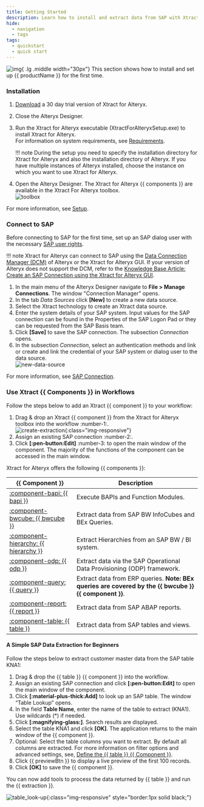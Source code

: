 ```yaml
---
title: Getting Started
description: Learn how to install and extract data from SAP with Xtract for Alteryx.
hide:
  - navigation
  - tags
tags:
  - quickstart
  - quick start  
---
```


![img](site:assets/images/logos/theo-thumbs.png){ .lg .middle width="30px"} This section shows how to install and set up {{ productName }} for the first time. 

### Installation

1. [Download](https://theobald-software.com/en/download-trial/) a 30 day trial version of Xtract for Alteryx.
2. Close the Alteryx Designer.
3. Run the Xtract for Alteryx executable (XtractForAlteryxSetup.exe) to install Xtract for Alteryx.<br>
For information on system requirements, see [Requirements](documentation/setup/requirements.md).

	!!! note
		During the setup you need to specify the installation directory for Xtract for Alteryx and also the installation directory of Alteryx. 
		If you have multiple instances of Alteryx installed, choose the instance on which you want to use Xtract for Alteryx.

4. Open the Alteryx Designer. The Xtract for Alteryx {{ components }} are available in the Xtract For Alteryx toolbox.<br>
![toolbox](assets/images/getting-started/xfa/toolbox.png)

For more information, see [Setup](documentation/setup/index.md).


### Connect to SAP

Before connecting to SAP for the first time, set up an SAP dialog user with the necessary [SAP user rights](documentation/setup-in-sap/sap-authority-objects.md/#general-authorization-objects).

!!! note
	Xtract for Alteryx can connect to SAP using the [Data Connection Manager (DCM)](https://help.alteryx.com/current/en/designer/tools/dcm---designer.html) of Alteryx or the Xtract for Alteryx GUI.
	If your version of Alteryx does not support the DCM, refer to the [Knowledge Base Article: Create an SAP Connection using the Xtract for Alteryx GUI](knowledge-base/sap-connection-using-xfa-gui.md).

1. In the main menu of the Alteryx Designer navigate to **File > Manage Connections**. The window "Connection Manager" opens.
2. In the tab *Data Sources* click **[New]** to create a new data source.
3. Select the Xtract technology to create an Xtract data source.
4. Enter the system details of your SAP system.
Input values for the SAP connection can be found in the Properties of the SAP Logon Pad or they can be requested from the SAP Basis team.
5. Click **[Save]** to save the SAP connection. The subsection *Connection* opens.
6. In the subsection *Connection*, select an authentication methods and link or create and link the credential of your SAP system or dialog user to the data source.<br>
![new-data-source](assets/images/documentation/sap-connection/xfa/new-data-source.gif)

For more information, see [SAP Connection](documentation/sap-connection/index.md).


### Use Xtract {{ Components }} in Workflows

Follow the steps below to add an Xtract {{ component }} to your workflow:

1. Drag & drop an Xtract {{ component }} from the Xtract for Alteryx toolbox into the workflow :number-1:.<br>
![create-extraction](assets/images/documentation/components/table/xfa/create-extraction.png){:class="img-responsive"}
2. Assign an existing SAP connection :number-2:.
3. Click **[:pen-button:Edit]** :number-3: to open the main window of the component.
The majority of the functions of the component can be accessed in the main window.

Xtract for Alteryx offers the following {{ components }}:

|  {{ Component }}  | Description   |  
|----------|-------------|
| [:component-bapi:  {{ bapi }}](documentation/bapi/index.md) | Execute BAPIs and Function Modules. |
| [:component-bwcube:  {{ bwcube }}](documentation//bwcube/index.md) | Extract data from SAP BW InfoCubes and BEx Queries. |
| [:component-hierarchy:  {{ hierarchy }}](documentation/hierarchy/index.md) | Extract Hierarchies from an SAP BW / BI system. |
| [:component-odp:  {{ odp }}](documentation/odp/index.md) | Extract data via the SAP Operational Data Provisioning (ODP) framework. | 
| [:component-query:  {{ query }}](documentation/query/index.md) | Extract data from ERP queries. **Note: BEx queries are covered by the {{ bwcube }} {{ component }}**. | 
| [:component-report: {{ report }}](documentation/report/index.md) | Extract data from SAP ABAP reports. | 
| [:component-table:  {{ table }}](documentation/table/index.md) | Extract data from SAP tables and views. |

<!---
{% include "components/components.md" %}
-->

#### A Simple SAP Data Extraction for Beginners

Follow the steps below to extract customer master data from the SAP table KNA1:

1. Drag & drop the {{ table }} {{ component }} into the workflow.
2. Assign an existing SAP connection and click **[:pen-button:Edit]** to open the main window of the component.
3. Click **[:material-plus-thick:Add]** to look up an SAP table. The window “Table Lookup” opens.
4. In the field **Table Name**, enter the name of the table to extract (KNA1). Use wildcards (*) if needed.
5. Click **[:magnifying-glass:]**. Search results are displayed.
6. Select the table KNA1 and click **[OK]**. The application returns to the main window of the {{ component }}.
7. Optional: Select the table columns you want to extract. By default all columns are extracted. 
For more information on filter options and advanced settings, see, [Define the {{ table }} {{ Component }}](documentation/table/index.md/#define-the-xtract-table-component).
8. Click {{ previewBtn }} to display a live preview of the first 100 records.
9. Click **[OK]** to save the {{ component }}.

You can now add tools to process the data returned by {{ table }} and run the {{ extraction }}.

![table_look-up](assets/images/getting-started/xfa/kna1.gif){:class="img-responsive" style="border:1px solid black;"}


<!---![table_look-up](assets/images/xfa/documentation/table/table_main-window_add.png) --->
<!--- ![table_look-up](assets/images/documentation/components/table/table_look-up.png)--->